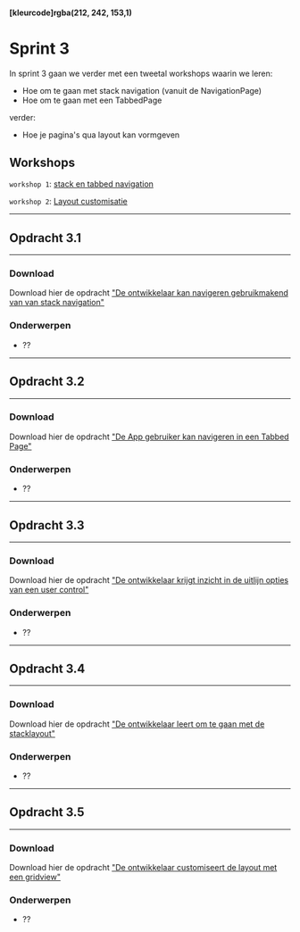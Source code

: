 #### [kleurcode]rgba(212, 242, 153,1)

# Sprint 3

In sprint 3 gaan we verder met een tweetal workshops waarin we leren:

- Hoe om te gaan met stack navigation (vanuit de NavigationPage)
- Hoe om te gaan met een TabbedPage

verder:

- Hoe je pagina's qua layout kan vormgeven

## Workshops

``workshop 1``: <a target="_new" href="https://docs.microsoft.com/en-us/learn/modules/create-multi-page-xamarin-forms-apps-with-stack-and-tab-navigation/">stack en tabbed navigation</a>

``workshop 2``: <a target="_new" href="https://docs.microsoft.com/en-us/learn/modules/customize-layout-in-xamarin-forms-xaml-pages/">Layout customisatie</a>

---
## Opdracht 3.1
---

### Download
Download hier de opdracht <a target="_new" href=''>"De ontwikkelaar kan navigeren gebruikmakend van van stack navigation"</a>

### Onderwerpen
* ??
---
## Opdracht 3.2
---

### Download
Download hier de opdracht <a target="_new" href=''>"De App gebruiker kan navigeren in een Tabbed Page"</a>

### Onderwerpen
* ??
---
## Opdracht 3.3
---

### Download
Download hier de opdracht <a target="_new" href=''>"De ontwikkelaar krijgt inzicht in de uitlijn opties van een user control"</a>

### Onderwerpen
* ??
---
## Opdracht 3.4
---

### Download
Download hier de opdracht <a target="_new" href=''>"De ontwikkelaar leert om te gaan met de stacklayout"</a>

### Onderwerpen
* ??

---
## Opdracht 3.5
---

### Download
Download hier de opdracht <a target="_new" href=''>"De ontwikkelaar customiseert de layout met een gridview"</a>

### Onderwerpen
* ??





